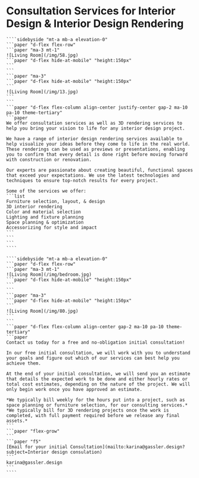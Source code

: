 # Consultation Services for Interior Design & Interior Design Rendering

`````paper "d-flex flex-column align-center justify-center" "height: auto;min-height:calc(var(--main-height)-var(--header-height)-var(--footer-height));"
````sidebyside "mt-a mb-a elevation-0"
```paper "d-flex flex-row"
```paper "ma-3 mt-1"
![Living Room](/img/58.jpg)
```paper "d-flex hide-at-mobile" "height:150px"
```
```
```paper "ma-3"
```paper "d-flex hide-at-mobile" "height:150px"
```
![Living Room](/img/13.jpg)
```
```
```paper "d-flex flex-column align-center justify-center gap-2 ma-10 pa-10 theme-tertiary"
```paper
We offer consultation services as well as 3D rendering services to help you bring your vision to life for any interior design project.

We have a range of interior design rendering services available to help visualize your ideas before they come to life in the real world. These renderings can be used as previews or presentations, enabling you to confirm that every detail is done right before moving forward with construction or renovation.

Our experts are passionate about creating beautiful, functional spaces that exceed your expectations. We use the latest technologies and techniques to ensure top-notch results for every project.

Some of the services we offer:
```list
Furniture selection, layout, & design
3D interior rendering
Color and material selection
Lighting and fixture planning
Space planning & optimization
Accessorizing for style and impact
```
```
```
````
`````

`````paper "d-flex flex-column align-center justify-center" "height: auto;min-height:calc(var(--main-height)-var(--header-height)-var(--footer-height));"
````sidebyside "mt-a mb-a elevation-0"
```paper "d-flex flex-row"
```paper "ma-3 mt-1"
![Living Room](/img/bedroom.jpg)
```paper "d-flex hide-at-mobile" "height:150px"
```
```
```paper "ma-3"
```paper "d-flex hide-at-mobile" "height:150px"
```
![Living Room](/img/80.jpg)
```
```
```paper "d-flex flex-column align-center gap-2 ma-10 pa-10 theme-tertiary"
```paper
Contact us today for a free and no-obligation initial consultation!

In our free initial consultation, we will work with you to understand your goals and figure out which of our services can best help you achieve them.

At the end of your initial consultation, we will send you an estimate that details the expected work to be done and either hourly rates or total cost estimates, depending on the nature of the project. We will only begin work once you have approved an estimate.

*We typically bill weekly for the hours put into a project, such as space planning or furniture selection, for our consulting services.*
*We typically bill for 3D rendering projects once the work is completed, with full payment required before we release any final assets.*
```
```paper "flex-grow"
```
```paper "f5"
[Email for your initial Consultation](mailto:karina@gassler.design?subject=Interior design consulation)
```
karina@gassler.design
```
````
`````
